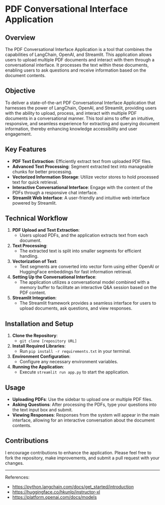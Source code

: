 # PDF Conversational Interface Application

## Overview
The PDF Conversational Interface Application is a tool that combines the capabilities of LangChain, OpenAI, and Streamlit. This application allows users to upload multiple PDF documents and interact with them through a conversational interface. It processes the text within these documents, enabling users to ask questions and receive information based on the document contents.

## Objective
To deliver a state-of-the-art PDF Conversational Interface Application that harnesses the power of LangChain, OpenAI, and Streamlit, providing users with the ability to upload, process, and interact with multiple PDF documents in a conversational manner. This tool aims to offer an intuitive, responsive, and seamless experience for extracting and querying document information, thereby enhancing knowledge accessibility and user engagement.

## Key Features
- **PDF Text Extraction**: Efficiently extract text from uploaded PDF files.
- **Advanced Text Processing**: Segment extracted text into manageable chunks for better processing.
- **Vectorized Information Storage**: Utilize vector stores to hold processed text for quick retrieval.
- **Interactive Conversational Interface**: Engage with the content of the PDFs through a responsive chat interface.
- **Streamlit Web Interface**: A user-friendly and intuitive web interface powered by Streamlit.

## Technical Workflow
1. **PDF Upload and Text Extraction**:
    - Users upload PDFs, and the application extracts text from each document.
2. **Text Processing**:
    - The extracted text is split into smaller segments for efficient handling.
3. **Vectorization of Text**:
    - Text segments are converted into vector form using either OpenAI or HuggingFace embeddings for fast information retrieval.
4. **Setting Up the Conversational Interface**:
    - The application utilizes a conversational model combined with a memory buffer to facilitate an interactive Q&A session based on the PDF content.
5. **Streamlit Integration**:
    - The Streamlit framework provides a seamless interface for users to upload documents, ask questions, and view responses.

## Installation and Setup
1. **Clone the Repository**:
   - `git clone [repository URL]`
2. **Install Required Libraries**:
   - Run `pip install -r requirements.txt` in your terminal.
3. **Environment Configuration**:
   - Configure any necessary environment variables.
4. **Running the Application**:
   - Execute `streamlit run app.py` to start the application.

## Usage
- **Uploading PDFs**: Use the sidebar to upload one or multiple PDF files.
- **Asking Questions**: After processing the PDFs, type your questions into the text input box and submit.
- **Viewing Responses**: Responses from the system will appear in the main interface, allowing for an interactive conversation about the document contents.

## Contributions
I encourage contributions to enhance the application. Please feel free to fork the repository, make improvements, and submit a pull request with your changes.


---
References:
- https://python.langchain.com/docs/get_started/introduction
- https://huggingface.co/hkunlp/instructor-xl
- https://platform.openai.com/docs/models

